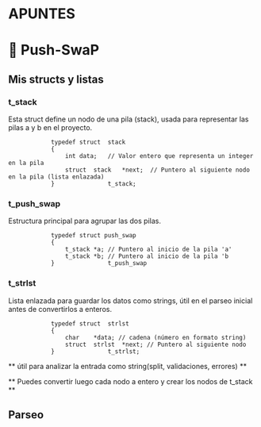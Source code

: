 # APUNTES

# 🧠 Push-SwaP

## Mis structs y listas

### t_stack

Esta struct define un nodo de una pila (stack), usada para representar las pilas a y b en el proyecto.

                typedef struct  stack
                {
                    int data;   // Valor entero que representa un integer en la pila
                    struct  stack   *next;  // Puntero al siguiente nodo en la pila (lista enlazada)
                }               t_stack;

### t_push_swap

Estructura principal para agrupar las dos pilas.

                typedef struct push_swap
                {
                    t_stack *a; // Puntero al inicio de la pila 'a'
                    t_stack *b; // Puntero al inicio de la pila 'b
                }               t_push_swap

### t_strlst 

Lista enlazada para guardar los datos como strings, útil en el parseo inicial antes de convertirlos a enteros.

                typedef struct  strlst
                {
                    char    *data; // cadena (número en formato string)
                    struct  strlst  *next; // Puntero al siguiente nodo
                }               t_strlst;

** útil para analizar la entrada como string(split, validaciones, errores) ** 

** Puedes convertir luego cada nodo a entero y crear los nodos de t_stack **

## Parseo

